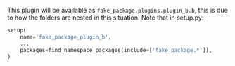 This plugin will be available as `fake_package.plugins.plugin_b.b`, this is due to how the folders are nested in this situation.  Note that in setup.py:

```python
setup(
    name='fake_package_plugin_b',
    ...
    packages=find_namespace_packages(include=['fake_package.*']),
)
```
